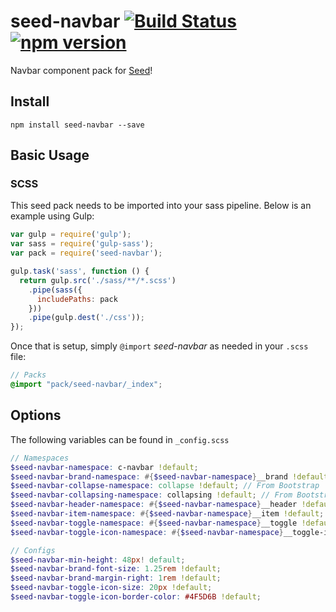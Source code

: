 # seed-navbar [![Build Status](https://travis-ci.org/helpscout/seed-navbar.svg?branch=master)](https://travis-ci.org/helpscout/seed-navbar) [![npm version](https://badge.fury.io/js/seed-navbar.svg)](https://badge.fury.io/js/seed-navbar)

Navbar component pack for [Seed](https://github.com/helpscout/seed)!

## Install
```
npm install seed-navbar --save
```


## Basic Usage

### SCSS
This seed pack needs to be imported into your sass pipeline. Below is an example using Gulp:


```javascript
var gulp = require('gulp');
var sass = require('gulp-sass');
var pack = require('seed-navbar');

gulp.task('sass', function () {
  return gulp.src('./sass/**/*.scss')
    .pipe(sass({
      includePaths: pack
    }))
    .pipe(gulp.dest('./css'));
});
```

Once that is setup, simply `@import` *seed-navbar* as needed in your `.scss` file:

```scss
// Packs
@import "pack/seed-navbar/_index";
```

## Options

The following variables can be found in `_config.scss`

```scss
// Namespaces
$seed-navbar-namespace: c-navbar !default;
$seed-navbar-brand-namespace: #{$seed-navbar-namespace}__brand !default;
$seed-navbar-collapse-namespace: collapse !default; // From Bootstrap
$seed-navbar-collapsing-namespace: collapsing !default; // From Bootstrap
$seed-navbar-header-namespace: #{$seed-navbar-namespace}__header !default;
$seed-navbar-item-namespace: #{$seed-navbar-namespace}__item !default;
$seed-navbar-toggle-namespace: #{$seed-navbar-namespace}__toggle !default;
$seed-navbar-toggle-icon-namespace: #{$seed-navbar-namespace}__toggle-icon !default;

// Configs
$seed-navbar-min-height: 48px! default;
$seed-navbar-brand-font-size: 1.25rem !default;
$seed-navbar-brand-margin-right: 1rem !default;
$seed-navbar-toggle-icon-size: 20px !default;
$seed-navbar-toggle-icon-border-color: #4F5D6B !default;
```
